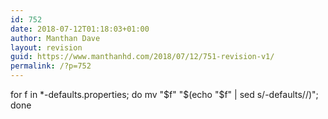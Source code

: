 ```yaml
---
id: 752
date: 2018-07-12T01:18:03+01:00
author: Manthan Dave
layout: revision
guid: https://www.manthanhd.com/2018/07/12/751-revision-v1/
permalink: /?p=752
---
```

for f in *-defaults.properties; do mv "$f" "$(echo "$f" | sed s/-defaults//)"; done